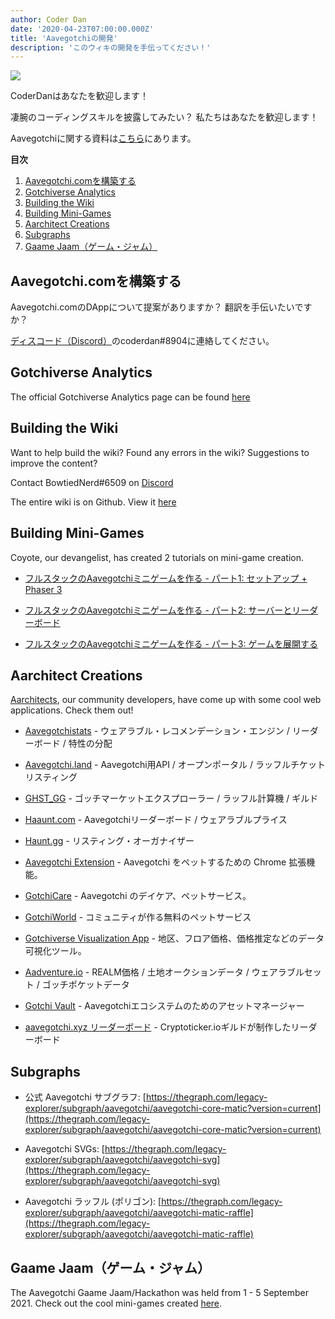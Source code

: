```yaml
---
author: Coder Dan
date: '2020-04-23T07:00:00.000Z'
title: 'Aavegotchiの開発'
description: 'このウィキの開発を手伝ってください！'
---
```


<div class="headerImageContainer">
<img class="headerImage" src="/developers/codergotchi.png">
<p class="headerImageText">CoderDanはあなたを歓迎します！</p>
</div>

凄腕のコーディングスキルを披露してみたい？ 私たちはあなたを歓迎します！

Aavegotchiに関する資料は[こちら](https://docs.aavegotchi.com/)にあります。

<div class="contentsBox">

**目次**

<ol>
<li><a href=#building-aavegotchi-com>Aavegotchi.comを構築する</a></li>
<li><a href=#gotchiverse-analytics>Gotchiverse Analytics</a></li>
<li><a href=#building-the-wiki>Building the Wiki</a></li>
<li><a href=#building-mini-games>Building Mini-Games</a></li>
<li><a href=#aarchitect-creations>Aarchitect Creations</a></li>
<li><a href=#subgraphs>Subgraphs</a></li>
<li><a href=#gaame-jaam>Gaame Jaam（ゲーム・ジャム）</a></li>
</ol>

</div>

## Aavegotchi.comを構築する

Aavegotchi.comのDAppについて提案がありますか？ 翻訳を手伝いたいですか？

[ディスコード（Discord）](https://discord.com/invite/NPwnWB6)のcoderdan#8904に連絡してください。

## Gotchiverse Analytics

The official Gotchiverse Analytics page can be found [here](https://gotchiverse-analytics.vercel.app/)

## Building the Wiki

Want to help build the wiki? Found any errors in the wiki? Suggestions to improve the content?

Contact BowtiedNerd#6509 on [Discord](https://discord.com/invite/NPwnWB6)

The entire wiki is on Github. View it [here](https://github.com/aavegotchi/aavegotchi-wiki)

## Building Mini-Games

Coyote, our devangelist, has created 2 tutorials on mini-game creation.

* [フルスタックのAavegotchiミニゲームを作る - パート1: セットアップ + Phaser 3](https://dev.to/ccoyotedev/building-a-full-stack-aavegotchi-minigame-part-1-set-up-phaser-3-29l5)

* [フルスタックのAavegotchiミニゲームを作る - パート2: サーバーとリーダーボード](https://dev.to/ccoyotedev/building-a-full-stack-aavegotchi-minigame-part-2-server-leaderboard-53la)

* [フルスタックのAavegotchiミニゲームを作る - パート3: ゲームを展開する](https://dev.to/ccoyotedev/building-a-full-stack-aavegotchi-minigame-part-3-deploying-your-game-mga)

## Aarchitect Creations

[Aarchitects](/aarchitect), our community developers, have come up with some cool web applications. Check them out!

* [Aavegotchistats](https://aavegotchistats.com/) - ウェアラブル・レコメンデーション・エンジン / リーダーボード / 特性の分配

* [Aavegotchi.land](https://aavegotchi.land/) - Aavegotchi用API / オープンポータル / ラッフルチケットリスティング

* [GHST_GG](https://fireball.gg/) - ゴッチマーケットエクスプローラー / ラッフル計算機 / ギルド

* [Haaunt.com](https://haaunt.com/) - Aavegotchiリーダーボード / ウェアラブルプライス

* [Haunt.gg](https://haunt.gg/) - リスティング・オーガナイザー

* [Aavegotchi Extension](https://chrome.google.com/webstore/detail/aavegotchi-extension/ibggmlahcckfbcghmbnbdmkmolmaejfc) - Aavegotchi をペットするための Chrome 拡張機能。

* [GotchiCare](https://gotchicare.com/) - Aavegotchi のデイケア、ペットサービス。

* [GotchiWorld](https://linktr.ee/gotchiworld) - コミュニティが作る無料のペットサービス

* [Gotchiverse Visualization App](https://share.streamlit.io/lavel0rz/aavegotchiproject/main/main.py) - 地区、フロア価格、価格推定などのデータ可視化ツール。

* [Aadventure.io](https://www.aadventure.io) - REALM価格 / 土地オークションデータ / ウェアラブルセット / ゴッチポケットデータ

* [Gotchi Vault](https://www.gotchivault.com/) - Aavegotchiエコシステムのためのアセットマネージャー

* [aavegotchi.xyz リーダーボード](https://www.aavegotchi.xyz/leaderboard/players) - Cryptoticker.ioギルドが制作したリーダーボード

## Subgraphs

* 公式 Aavegotchi サブグラフ: [https://thegraph.com/legacy-explorer/subgraph/aavegotchi/aavegotchi-core-matic?version=current](https://thegraph.com/legacy-explorer/subgraph/aavegotchi/aavegotchi-core-matic?version=current)

* Aavegotchi SVGs: [https://thegraph.com/legacy-explorer/subgraph/aavegotchi/aavegotchi-svg](https://thegraph.com/legacy-explorer/subgraph/aavegotchi/aavegotchi-svg)

* Aavegotchi ラッフル (ポリゴン): [https://thegraph.com/legacy-explorer/subgraph/aavegotchi/aavegotchi-matic-raffle](https://thegraph.com/legacy-explorer/subgraph/aavegotchi/aavegotchi-matic-raffle)

## Gaame Jaam（ゲーム・ジャム）

The Aavegotchi Gaame Jaam/Hackathon was held from 1 - 5 September 2021. Check out the cool mini-games created [here](/gaame-jaam).